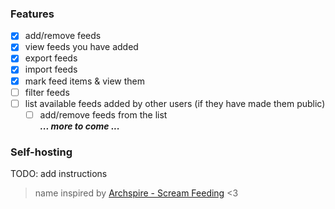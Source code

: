 ### Features

- [x] add/remove feeds
- [x] view feeds you have added
- [x] export feeds
- [x] import feeds
- [x] mark feed items & view them
- [ ] filter feeds
- [ ] list available feeds added by other users (if they have made them public)
  - [ ] add/remove feeds from the list  
         **_... more to come ..._**

### Self-hosting

TODO: add instructions

> name inspired by [Archspire - Scream Feeding](https://www.youtube.com/watch?v=xg8OPdc0wI8) <3
